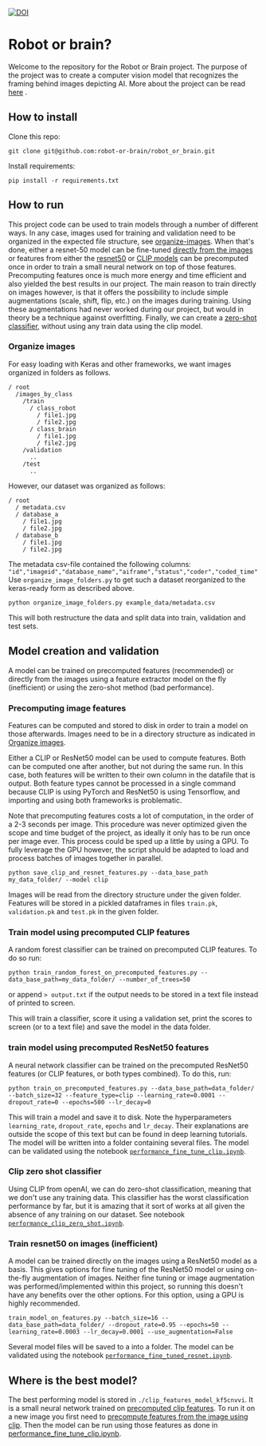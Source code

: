 [![DOI](https://zenodo.org/badge/DOI/10.5281/zenodo.10512297.svg)](https://doi.org/10.5281/zenodo.10512297)

# Robot or brain?

Welcome to the repository for the Robot or Brain project. The purpose of the project was to create a computer vision
model that recognizes the framing behind images depicting AI. More about the project can be read
[here](https://www.esciencecenter.nl/projects/the-robot-or-the-brain-building-a-classifier-for-visual-news-frames-of-artificial-intelligence/)
.

## How to install

Clone this repo:

```shell
git clone git@github.com:robot-or-brain/robot_or_brain.git
```

Install requirements:

```shell
pip install -r requirements.txt
```

## How to run

This project code can be used to train models through a number of
different ways. In any case, images used for training and validation need to be organized in the expected file
structure, see [organize-images](#organize-images). When that's done, either a resnet-50 model can be fine-tuned
[directly from the images](#Train-resnet50-on-images-(inefficient)) or features from either
the [resnet50](#Fine-tune-ResNet50-using-precomputed-features)
or [CLIP models](#Fine-tune-CLIP-model-using-precomputed-features) can be precomputed once in order to train a
small neural network on top of those features. Precomputing features once is much more energy and time efficient and
also yielded the best results in our project. The main reason to train directly on images however, is that it offers the
possibility to include simple augmentations (scale, shift, flip, etc.) on the images during training. Using these
augmentations had never worked during our project, but would in theory be a technique against overfitting. Finally, we
can create a [zero-shot classifier](#Clip-zero-shot-classifier), without using any train data using the clip model.

### Organize images
For easy loading with Keras and other frameworks, we want images organized in folders as follows.
```
/ root
  /images_by_class
    /train    
      / class_robot
        / file1.jpg
        / file2.jpg
      / class_brain
        / file1.jpg
        / file2.jpg
    /validation
      ..
    /test
      ..
```
However, our dataset was organized as follows:
```
/ root
  / metadata.csv
  / database_a
    / file1.jpg
    / file2.jpg
  / database_b
    / file1.jpg
    / file2.jpg
```
The metadata csv-file contained the following columns:
```"id","imageid","database_name","aiframe","status","coder","coded_time"```
Use `organize_image_folders.py` to get such a dataset reorganized to the keras-ready form as described above.

```shell
python organize_image_folders.py example_data/metadata.csv
```

This will both restructure the data and split data into train, validation and test sets.

## Model creation and validation

A model can be trained on precomputed features (recommended) or directly from the images using a feature extractor model on the fly (inefficient) or using the zero-shot method (bad performance). 

### Precomputing image features

Features can be computed and stored to disk in order to train a model on those afterwards. Images need to be in a directory structure as indicated in [Organize images](#organize-images).

Either a CLIP or ResNet50 model can be used to compute features. Both can be computed one after another, but not during the same run. In this case, both features will be written to their own column in the datafile that is output. Both feature types cannot be processed in a single command because CLIP is using PyTorch and ResNet50 is using Tensorflow, and importing and using both frameworks is problematic.

Note that precomputing features costs a lot of computation, in the order of a 2-3 seconds per image. This procedure was never optimized given the scope and time budget of the project, as ideally it only has to be run once per image ever. This process could be sped up a little by using a GPU. To fully leverage the GPU however, the script should be adapted to load and process batches of images together in parallel. 

```shell
python save_clip_and_resnet_features.py --data_base_path my_data_folder/ --model clip
```

Images will be read from the directory structure under the given folder. Features will be stored in a pickled dataframes in files `train.pk`, `validation.pk` and `test.pk` in the given folder. 


### Train model using precomputed CLIP features

A random forest classifier can be trained on precomputed CLIP features. To do so run:

```shell
python train_random_forest_on_precomputed_features.py --data_base_path=my_data_folder/ --number_of_trees=50
```

or append `> output.txt` if the output needs to be stored in a text file instead of printed to screen.

This will train a classifier, score it using a validation set, print the scores to screen (or to a text file) and save the model in the data folder. 

### train model using precomputed ResNet50 features

A neural network classifier can be trained on the precomputed ResNet50 features (or CLIP features, or both types combined). To do this, run:

```shell
python train_on_precomputed_features.py --data_base_path=data_folder/ --batch_size=32 --feature_type=clip --learning_rate=0.0001 --dropout_rate=0 --epochs=500 --lr_decay=0
```

This will train a model and save it to disk. Note the hyperparameters `learning_rate`, `dropout_rate`, `epochs` and `lr_decay`. Their explanations are outside the scope of this text but can be found in deep learning tutorials.
The model will be written into a folder containing several files. The model can be validated using the notebook [`performance_fine_tune_clip.ipynb`](performance_fine_tune_clip.ipynb).

### Clip zero shot classifier

Using CLIP from openAI, we can do zero-shot classification, meaning that we don't use any training data. This classifier has the worst classification performance by far, but it is amazing that it sort of works at all given the absence of any training on our dataset.
See notebook [`performance_clip_zero_shot.ipynb`](performance_clip_zero_shot.ipynb).

### Train resnet50 on images (inefficient)

A model can be trained directly on the images using a ResNet50 model as a basis. This gives options for fine tuning of the ResNet50 model or using on-the-fly augmentation of images. Neither fine tuning or image augmentation was performed/implemented within this project, so running this doesn't have any benefits over the other options. For this option, using a GPU is highly recommended.

```shell
train_model_on_features.py --batch_size=16 --data_base_path=data_folder/ --dropout_rate=0.95 --epochs=50 --learning_rate=0.0003 --lr_decay=0.0001 --use_augmentation=False
```
Several model files will be saved to a into a folder. The model can be validated using the notebook [`performance_fine_tuned_resnet.ipynb`](performance_fine_tuned_resnet.ipynb).

## Where is the best model?

The best performing model is stored in `./clip_features_model_kf5cnvvi`. It is a small neural network trained on [precomputed clip features](#train-model-using-precomputed-clip-features). To run it on a new image you first need to [precompute features from the image using clip](#precomputing-image-features). Then the model can be run using those features as done in [performance_fine_tune_clip.ipynb](performance_fine_tune_clip.ipynb).
